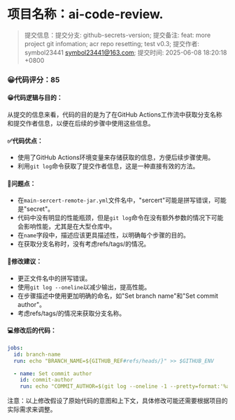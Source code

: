 # 项目名称：ai-code-review.

> 提交信息：提交分支: github-secrets-version; 提交备注: feat: more project git infomation; acr repo resetting; test v0.3; 提交作者: symbol23441 <symbol23441@163.com>; 提交时间: 2025-06-08 18:20:18 +0800

### 😀代码评分：85

#### 😀代码逻辑与目的：

从提交的信息来看，代码的目的是为了在GitHub Actions工作流中获取分支名称和提交作者信息，以便在后续的步骤中使用这些信息。

#### ✅代码优点：

- 使用了GitHub Actions环境变量来存储获取的信息，方便后续步骤使用。
- 利用`git log`命令获取了提交作者信息，这是一种直接有效的方法。

#### 🤔问题点：

- 在`main-sercert-remote-jar.yml`文件名中，"sercert"可能是拼写错误，可能是"secret"。
- 代码中没有明显的性能瓶颈，但是`git log`命令在没有额外参数的情况下可能会影响性能，尤其是在大型仓库中。
- 在`name`字段中，描述应该更具描述性，以明确每个步骤的目的。
- 在获取分支名称时，没有考虑refs/tags/的情况。

#### 🎯修改建议：

- 更正文件名中的拼写错误。
- 使用`git log --oneline`以减少输出，提高性能。
- 在步骤描述中使用更加明确的命名，如"Set branch name"和"Set commit author"。
- 考虑refs/tags/的情况来获取分支名称。

#### 💻修改后的代码：

```yaml
jobs:
  id: branch-name
  run: echo "BRANCH_NAME=${GITHUB_REF#refs/heads/}" >> $GITHUB_ENV

  - name: Set commit author
    id: commit-author
    run: echo "COMMIT_AUTHOR=$(git log --oneline -1 --pretty=format:'%an <%ae>')" >> $GITHUB_ENV
```

注意：以上修改假设了原始代码的意图和上下文，具体修改可能还需要根据项目的实际需求来调整。